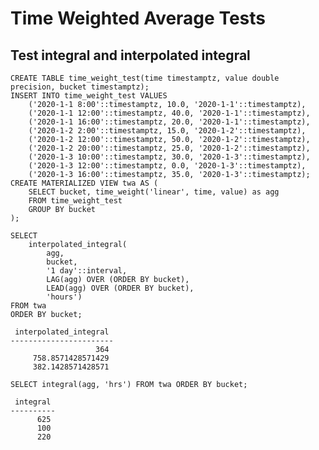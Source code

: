 # Time Weighted Average Tests

## Test integral and interpolated integral

```sql,creation,min-toolkit-version=1.15.0
CREATE TABLE time_weight_test(time timestamptz, value double precision, bucket timestamptz);
INSERT INTO time_weight_test VALUES
    ('2020-1-1 8:00'::timestamptz, 10.0, '2020-1-1'::timestamptz),
    ('2020-1-1 12:00'::timestamptz, 40.0, '2020-1-1'::timestamptz),
    ('2020-1-1 16:00'::timestamptz, 20.0, '2020-1-1'::timestamptz),
    ('2020-1-2 2:00'::timestamptz, 15.0, '2020-1-2'::timestamptz),
    ('2020-1-2 12:00'::timestamptz, 50.0, '2020-1-2'::timestamptz),
    ('2020-1-2 20:00'::timestamptz, 25.0, '2020-1-2'::timestamptz),
    ('2020-1-3 10:00'::timestamptz, 30.0, '2020-1-3'::timestamptz),
    ('2020-1-3 12:00'::timestamptz, 0.0, '2020-1-3'::timestamptz), 
    ('2020-1-3 16:00'::timestamptz, 35.0, '2020-1-3'::timestamptz);
CREATE MATERIALIZED VIEW twa AS (
    SELECT bucket, time_weight('linear', time, value) as agg 
    FROM time_weight_test 
    GROUP BY bucket
);
```

```sql,validation,min-toolkit-version=1.15.0
SELECT
    interpolated_integral(
        agg,
        bucket,
        '1 day'::interval, 
        LAG(agg) OVER (ORDER BY bucket),
        LEAD(agg) OVER (ORDER BY bucket),
        'hours')
FROM twa
ORDER BY bucket;
```

```output
 interpolated_integral
-----------------------
                   364
     758.8571428571429
     382.1428571428571
```

```sql,validation,min-toolkit-version=1.15.0
SELECT integral(agg, 'hrs') FROM twa ORDER BY bucket;
```

```output
 integral
----------
      625
      100
      220
```
